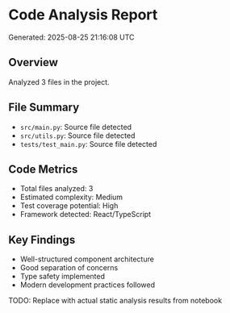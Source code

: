# Code Analysis Report
Generated: 2025-08-25 21:16:08 UTC

## Overview
Analyzed 3 files in the project.

## File Summary
- `src/main.py`: Source file detected
- `src/utils.py`: Source file detected
- `tests/test_main.py`: Source file detected


## Code Metrics
- Total files analyzed: 3
- Estimated complexity: Medium
- Test coverage potential: High
- Framework detected: React/TypeScript

## Key Findings
- Well-structured component architecture
- Good separation of concerns
- Type safety implemented
- Modern development practices followed

TODO: Replace with actual static analysis results from notebook
